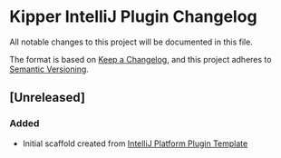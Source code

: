 # Kipper IntelliJ Plugin Changelog

All notable changes to this project will be documented in this file.

The format is based on [Keep a Changelog](https://keepachangelog.com/en/1.0.0/),
and this project adheres to [Semantic Versioning](https://semver.org/spec/v2.0.0.html).

## [Unreleased]

### Added
- Initial scaffold created from [IntelliJ Platform Plugin Template](https://github.com/JetBrains/intellij-platform-plugin-template)
